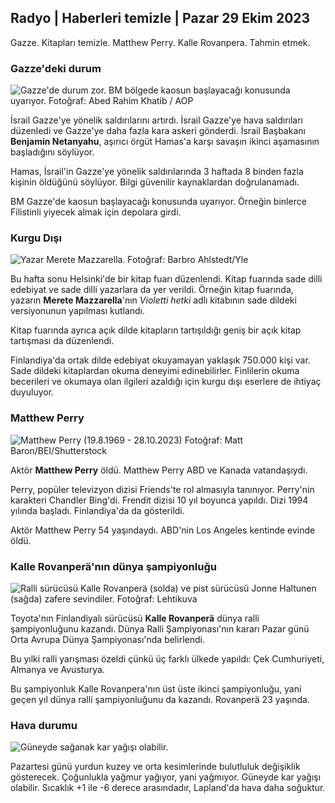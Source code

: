## Radyo \| Haberleri temizle \| Pazar 29 Ekim 2023

Gazze. Kitapları temizle. Matthew Perry. Kalle Rovanpera. Tahmin etmek.

### Gazze'deki durum

![Gazze'de durum zor. BM bölgede kaosun başlayacağı konusunda uyarıyor. Fotoğraf: Abed Rahim Khatib / AOP](https://images.cdn.yle.fi/image/upload/c_crop,h_3780,w_6720,x_0,y_700/ar_1.7777777777777777,c_fill,g_faces,h_675,w_1200/dpr_1.0/q_auto:eco/f_auto/fl_lossy/v1698587757/39-1192921653e641fc4a70)

İsrail Gazze'ye yönelik saldırılarını artırdı. İsrail Gazze'ye hava saldırıları düzenledi ve Gazze'ye daha fazla kara askeri gönderdi. İsrail Başbakanı **Benjamin Netanyahu**, aşırıcı örgüt Hamas'a karşı savaşın ikinci aşamasının başladığını söylüyor.

Hamas, İsrail'in Gazze'ye yönelik saldırılarında 3 haftada 8 binden fazla kişinin öldüğünü söylüyor. Bilgi güvenilir kaynaklardan doğrulanamadı.

BM Gazze'de kaosun başlayacağı konusunda uyarıyor. Örneğin binlerce Filistinli yiyecek almak için depolara girdi.

### Kurgu Dışı

![Yazar Merete Mazzarella. Fotoğraf: Barbro Ahlstedt/Yle](https://images.cdn.yle.fi/image/upload/c_crop,h_3159,w_5616,x_0,y_0/ar_1.7777777777777777,c_fill,g_faces,h_675,w_1200/dpr_1.0/q_auto:eco/f_auto/fl_lossy/v1620995152/39-806292609e6be113e02)

Bu hafta sonu Helsinki'de bir kitap fuarı düzenlendi. Kitap fuarında sade dilli edebiyat ve sade dilli yazarlara da yer verildi. Örneğin kitap fuarında, yazarın **Merete Mazzarella**'nın *Violetti hetki* adlı kitabının sade dildeki versiyonunun yapılması kutlandı.

Kitap fuarında ayrıca açık dilde kitapların tartışıldığı geniş bir açık kitap tartışması da düzenlendi.

Finlandiya'da ortak dilde edebiyat okuyamayan yaklaşık 750.000 kişi var. Sade dildeki kitaplardan okuma deneyimi edinebilirler. Finlilerin okuma becerileri ve okumaya olan ilgileri azaldığı için kurgu dışı eserlere de ihtiyaç duyuluyor.

### Matthew Perry

![Matthew Perry (19.8.1969 - 28.10.2023) Fotoğraf: Matt Baron/BEI/Shutterstock](https://images.cdn.yle.fi/image/upload/c_crop,h_2329,w_4141,x_0,y_54/ar_1.7777777777777777,c_fill,g_faces,h_675,w_1200/dpr_1.0/q_auto:eco/f_auto/fl_lossy/v1698579698/39-1192810653dd4bb051f5)

Aktör **Matthew Perry** öldü. Matthew Perry ABD ve Kanada vatandaşıydı.

Perry, popüler televizyon dizisi Friends'te rol almasıyla tanınıyor. Perry'nin karakteri Chandler Bing'di. Frendit dizisi 10 yıl boyunca yapıldı. Dizi 1994 yılında başladı. Finlandiya'da da gösterildi.

Aktör Matthew Perry 54 yaşındaydı. ABD'nin Los Angeles kentinde evinde öldü.

### Kalle Rovanperä'nın dünya şampiyonluğu

![Ralli sürücüsü Kalle Rovanperä (solda) ve pist sürücüsü Jonne Haltunen (sağda) zafere sevindiler. Fotoğraf: Lehtikuva](https://images.cdn.yle.fi/image/upload/c_crop,h_2406,w_4278,x_0,y_445/ar_1.777777777777777,c_fill,g_faces,h_675,w_1200/dpr_1.0/q_auto:eco/f_auto/fl_lossy/v1698587806/39-1192922653e645d852bc)

Toyota'nın Finlandiyalı sürücüsü **Kalle Rovanperä** dünya ralli şampiyonluğunu kazandı. Dünya Ralli Şampiyonası'nın kararı Pazar günü Orta Avrupa Dünya Şampiyonası'nda belirlendi.

Bu yılki ralli yarışması özeldi çünkü üç farklı ülkede yapıldı: Çek Cumhuriyeti, Almanya ve Avusturya.

Bu şampiyonluk Kalle Rovanpera'nın üst üste ikinci şampiyonluğu, yani geçen yıl dünya ralli şampiyonluğunu da kazandı. Rovanperä 23 yaşında.

### Hava durumu

![Güneyde sağanak kar yağışı olabilir.](https://images.cdn.yle.fi/image/upload/c_crop,h_1080,w_1919,x_0,y_0/ar_1.7777777777777777,c_fill,g_faces,h_675,w_1200/dpr_1.0/q_auto:eco/f_auto/fl_lossy/v1698594490/39-1192967653e7ea05e07b)

Pazartesi günü yurdun kuzey ve orta kesimlerinde bulutluluk değişiklik gösterecek. Çoğunlukla yağmur yağıyor, yani yağmıyor. Güneyde kar yağışı olabilir. Sıcaklık +1 ile -6 derece arasındadır, Lapland'da hava daha soğuktur.
